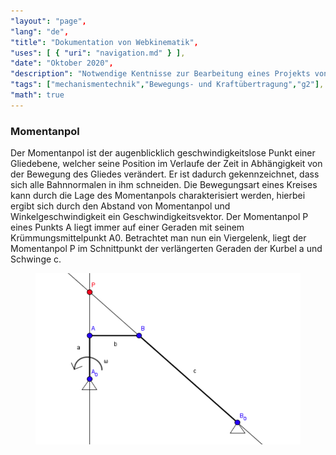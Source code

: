 ```yaml
---
"layout": "page",
"lang": "de",
"title": "Dokumentation von Webkinematik",
"uses": [ { "uri": "navigation.md" } ],
"date": "Oktober 2020",
"description": "Notwendige Kentnisse zur Bearbeitung eines Projekts von Webkinematik",
"tags": ["mechanismentechnik","Bewegungs- und Kraftübertragung","g2"],
"math": true
---
```


### Momentanpol

Der Momentanpol ist der augenblicklich geschwindigkeitslose Punkt einer Gliedebene, welcher seine Position im Verlaufe der Zeit in Abhängigkeit von der Bewegung des Gliedes verändert. Er ist dadurch gekennzeichnet, dass sich alle Bahnnormalen in ihm schneiden. Die Bewegungsart eines Kreises kann durch die Lage des Momentanpols charakterisiert werden, hierbei ergibt sich durch den Abstand von Momentanpol und Winkelgeschwindigkeit ein Geschwindigkeitsvektor. Der Momentanpol P eines Punkts A liegt immer auf einer Geraden mit seinem Krümmungsmittelpunkt A0. Betrachtet man nun ein Viergelenk, liegt der Momentanpol P im Schnittpunkt der verlängerten Geraden der Kurbel a und Schwinge c.

<figure>

<img src="./Bilder/bild 11.png">

</figure>